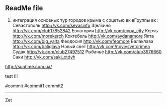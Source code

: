 ## ReadMe file
 1) интеграция основных тур городов крыма с соцетью вк
 вГруппы вк :
 Севастополь http://vk.com/sevasinfo
 Щелкино     http://vk.com/club17852842
 Евпатория   http://vk.com/evpa_city 
 Керчь       http://vk.com/morekerch
 Коктебель   http://vk.com/aydanamore
 Ялта        http://vk.com/big_yalta
 Феодосия    http://vk.com/feomore
 Балаклава   http://vk.com/baliqlava
 Новый свет  http://vk.com/noviysvetcrimea
 Судак       http://vk.com/club27497512
 Рыбачье     http://vk.com/club3976660
 Саки        http://vk.com/saki_otdyh


 http://suntime.com.ua/



test !!!

#commit
#commit1
commit2

------------------------------------
Zet
